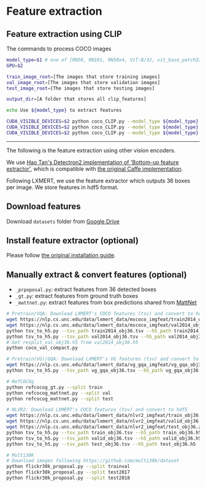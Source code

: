 # Feature extraction


## Feature extraction using CLIP
The commands to process COCO images
```bash
model_type=$1 # one of [RN50, RN101, RN50x4, ViT-B/32, vit_base_patch32_224_in21k]. The code uses RN101.
GPU=$2

train_image_root=[The images that store training images]
val_image_root=[The images that store validation images]
test_image_root=[The images that store testing images]

output_dir=[A folder that stores all clip_features]

echo Use ${model_type} to extract features

CUDA_VISIBLE_DEVICES=$2 python coco_CLIP.py --model_type ${model_type} --images_root ${train_image_root} --output_dir ${output_dir}
CUDA_VISIBLE_DEVICES=$2 python coco_CLIP.py --model_type ${model_type} --images_root ${val_image_root} --output_dir ${output_dir}
CUDA_VISIBLE_DEVICES=$2 python coco_CLIP.py --model_type ${model_type} --images_root ${test_image_root} --output_dir ${output_dir}
```

---
The following is the feature extraction using other vision encoders.



We use [Hao Tan's Detectron2 implementation of 'Bottom-up feature extractor'](https://github.com/airsplay/py-bottom-up-attention), which is compatible with [the original Caffe implementation](https://github.com/peteanderson80/bottom-up-attention).

Following LXMERT, we use the feature extractor which outputs 36 boxes per image.
We store features in hdf5 format.


## Download features

Download `datasets` folder from [Google Drive](https://drive.google.com/drive/folders/1MBBhlkP83VMKS2Qe0SmFfzkHhMpIG5wf?usp=sharing)


## Install feature extractor (optional)

Please follow [the original installation guide](https://github.com/airsplay/py-bottom-up-attention#installation).

## Manually extract & convert features (optional)

* `_prpoposal.py`: extract features from 36 detected boxes
* `_gt.py`: extract features from ground truth boxes
* `_mattnet.py`: extract features from box predictions shared from [MattNet](https://github.com/lichengunc/MAttNet#pre-computed-detectionsmasks)

```bash
# Pretrain/VQA: Download LXMERT's COCO features (tsv) and convert to hdf5
wget https://nlp.cs.unc.edu/data/lxmert_data/mscoco_imgfeat/train2014_obj36.zip
wget https://nlp.cs.unc.edu/data/lxmert_data/mscoco_imgfeat/val2014_obj36.zip
python tsv_to_h5.py --tsv_path train2014_obj36.tsv --h5_path train2014_obj36.h5
python tsv_to_h5.py --tsv_path val2014_obj36.tsv --h5_path val2014_obj36.h5
# Get resplit_val_obj36.h5 from val2014_obj36.h5
python coco_val_compact.py

# Pretrain(VG)/GQA: Download LXMERT's VG features (tsv) and convert to hdf5
wget https://nlp.cs.unc.edu/data/lxmert_data/vg_gqa_imgfeat/vg_gqa_obj36.zip
python tsv_to_h5.py --tsv_path vg_gqa_obj36.tsv --h5_path vg_gqa_obj36.h5

# RefCOCOg
python refcocog_gt.py --split train
python refcocog_mattnet.py --split val
python refcocog_mattnet.py --split test

# NLVR2: Download LXMERT's COCO features (tsv) and convert to hdf5
wget https://nlp.cs.unc.edu/data/lxmert_data/nlvr2_imgfeat/train_obj36.zip
wget https://nlp.cs.unc.edu/data/lxmert_data/nlvr2_imgfeat/valid_obj36.zip
wget https://nlp.cs.unc.edu/data/lxmert_data/nlvr2_imgfeat/test_obj36.zip
python tsv_to_h5.py --tsv_path train_obj36.tsv --h5_path train_obj36.h5
python tsv_to_h5.py --tsv_path valid_obj36.tsv --h5_path valid_obj36.h5
python tsv_to_h5.py --tsv_path test_obj36.tsv --h5_path test_obj36.h5

# Multi30K
# Download images following https://github.com/multi30k/dataset
python flickr30k_proposal.py --split trainval
python flickr30k_proposal.py --split test2017
python flickr30k_proposal.py --split test2018
```